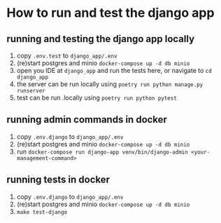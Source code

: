 # How to run and test the django app

## running and testing the django app locally

1. copy `.env.test` to `django_app/.env`
2. (re)start postgres and minio `docker-compose up -d db minio` 
3. open you IDE at `django_app` and run the tests here, or navigate to `cd django_app`
4. the server can be run locally using `poetry run python manage.py runserver`
5. test can be run .locally using `poetry run python pytest`

## running admin commands in docker
1. copy `.env.django` to `django_app/.env`
2. (re)start postgres and minio `docker-compose up -d db minio` 
3. run `docker-compose run django-app venv/bin/django-admin <your-management-command>`

## running tests in docker
1. copy `.env.django` to `django_app/.env`
2. (re)start postgres and minio `docker-compose up -d db minio` 
3. `make test-django`

